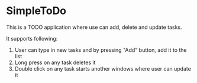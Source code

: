 SimpleToDo
==========
This is a TODO application where use can add, delete and update tasks.


It supports following:
1. User can type in new tasks and by pressing "Add" button, add it to the list
2. Long press on any task deletes it
3. Double click on any task starts another windows where user can update it
